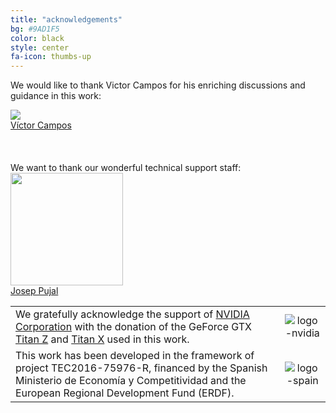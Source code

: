 ```yaml
---
title: "acknowledgements"
bg: #9AD1F5
color: black
style: center
fa-icon: thumbs-up
---
```


We would like to thank Victor Campos for his enriching discussions and guidance in this work:

<div class="author">
    <a href="https://www.linkedin.com/in/victor-campos-camunez/" target="_blank">
      <div class="authorphoto"><img src="https://telecombcn-dl.github.io/drl-2020/img/instructors/VictorCampos-160x160.jpg"></div>
       <div><a href="https://www.linkedin.com/in/victor-campos-camunez/">Víctor Campos</a></div>
    </a>
</div>
<br>
<br>
<br>
We want to thank our wonderful technical support staff:

<div class="author">
    <a href="https://imatge.upc.edu/web/people/josep-pujal" target="_blank">
      <div class="authorphoto"><img src="https://lh3.googleusercontent.com/-YEw7M4dwUPI/AAAAAAAAAAI/AAAAAAAAHEU/orFv7MNtg-c/photo.jpg" width=180></div>
      <div>Josep Pujal</div>
    </a>
</div>


|   |   |
|:--|:-:|
|  We gratefully acknowledge the support of [NVIDIA Corporation](http://www.nvidia.com/content/global/global.php) with the donation of the GeForce GTX [Titan Z](http://www.nvidia.com/gtx-700-graphics-cards/gtx-titan-z/) and [Titan X](http://www.geforce.com/hardware/desktop-gpus/geforce-gtx-titan-x) used in this work. |  ![logo-nvidia] |
|  This work has been developed in the framework of project TEC2016-75976-R, financed by the Spanish Ministerio de Economía y Competitividad and the European Regional Development Fund (ERDF).  | ![logo-spain] | 

[logo-nvidia]: https://raw.githubusercontent.com/imatge-upc/retrieval-2016-deepvision/master/logos/nvidia.jpg "Logo of NVidia"
[logo-spain]: https://raw.githubusercontent.com/imatge-upc/retrieval-2016-deepvision/master/logos/MEyC.png "Logo of Spanish government"
